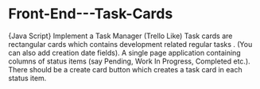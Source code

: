 # Front-End---Task-Cards
{Java Script}
Implement a Task Manager (Trello Like)
Task cards are rectangular cards which contains development related regular tasks .  (You can also add creation date fields).
A single page application containing columns of status items (say Pending, Work In Progress, Completed etc.). There should be a create card button which creates a task card in each status item.
